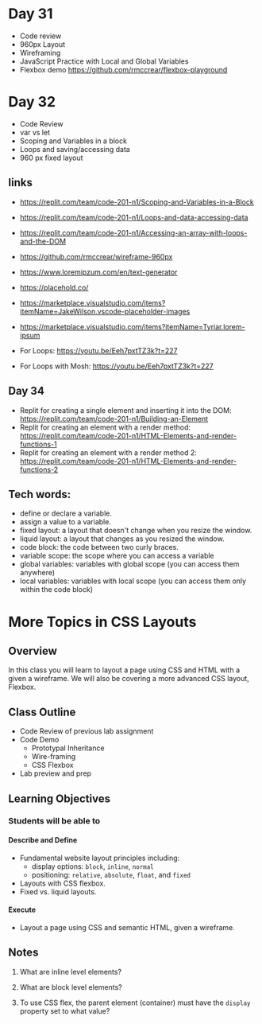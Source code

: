 # Day 31

* Code review
* 960px Layout
* Wireframing
* JavaScript Practice with Local and Global Variables
* Flexbox demo https://github.com/rmccrear/flexbox-playground

# Day 32

* Code Review
* var vs let
* Scoping and Variables in a block
* Loops and saving/accessing data
* 960 px fixed layout 

## links

* https://replit.com/team/code-201-n1/Scoping-and-Variables-in-a-Block
* https://replit.com/team/code-201-n1/Loops-and-data-accessing-data
* https://replit.com/team/code-201-n1/Accessing-an-array-with-loops-and-the-DOM

* https://github.com/rmccrear/wireframe-960px

* https://www.loremipzum.com/en/text-generator
* https://placehold.co/
* https://marketplace.visualstudio.com/items?itemName=JakeWilson.vscode-placeholder-images
* https://marketplace.visualstudio.com/items?itemName=Tyriar.lorem-ipsum

* For Loops: https://youtu.be/Eeh7pxtTZ3k?t=227
* For Loops with Mosh: https://youtu.be/Eeh7pxtTZ3k?t=227

## Day 34

* Replit for creating a single element and inserting it into the DOM: https://replit.com/team/code-201-n1/Building-an-Element
* Replit for creating an element with a render method: https://replit.com/team/code-201-n1/HTML-Elements-and-render-functions-1
* Replit for creating an element with a render method 2: https://replit.com/team/code-201-n1/HTML-Elements-and-render-functions-2


## Tech words:

* define or declare a variable.
* assign a value to a variable.
* fixed layout: a layout that doesn't change when you resize the window.
* liquid layout: a layout that changes as you resized the window.
* code block: the code between two curly braces.
* variable scope: the scope where you can access a variable
* global variables: variables with global scope (you can access them anywhere)
* local variables: variables with local scope (you can access them only within the code block)


# More Topics in CSS Layouts


## Overview

In this class you will learn to layout a page using CSS and HTML with a given a wireframe. We will also be covering a more advanced CSS layout, Flexbox.

## Class Outline

- Code Review of previous lab assignment
- Code Demo
  - Prototypal Inheritance
  - Wire-framing
  - CSS Flexbox
- Lab preview and prep

## Learning Objectives

### Students will be able to

#### Describe and Define

- Fundamental website layout principles including:
  - display options: `block`, `inline`, `normal`
  - positioning: `relative`, `absolute`, `float`, and `fixed`
- Layouts with CSS flexbox.
- Fixed vs. liquid layouts.

#### Execute

- Layout a page using CSS and semantic HTML, given a wireframe.

## Notes

1. What are inline level elements?

1. What are block level elements?

1. To use CSS flex, the parent element (container) must have the `display` property set to what value?
